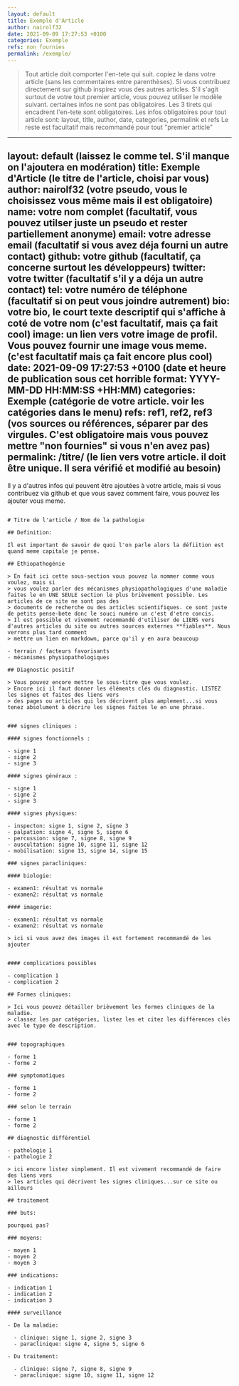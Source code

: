 ```yaml
---
layout: default
title: Exemple d'Article
author: nairolf32
date: 2021-09-09 17:27:53 +0100
categories: Exemple
refs: non fournies 
permalink: /exemple/
---
```


> Tout article doit comporter l'en-tete qui suit. copiez le dans votre article (sans les commentaires entre parenthèses).
> Si vous contribuez directement sur github inspirez vous des autres articles. S'il s'agit surtout de
> votre tout premier article, vous pouvez utiliser le modèle suivant. certaines infos ne sont pas obligatoires. 
> Les 3 tirets qui encadrent l'en-tete sont obligatoires.
> Les infos obligatoires pour tout article sont: layout, title, author, date, categories, permalink et refs
> Le reste est facultatif mais recommandé pour tout "premier article"

---
layout: default (laissez le comme tel. S'il manque on l'ajoutera en modération)
title: Exemple d'Article (le titre de l'article, choisi par vous)
author: nairolf32 (votre pseudo, vous le choisissez vous même mais il est obligatoire)
name: votre nom complet (facultatif, vous pouvez utilser juste un pseudo et rester partiellement anonyme)
email: votre adresse email (facultatif si vous avez déja fourni un autre contact)
github: votre github (facultatif, ça concerne surtout les développeurs)
twitter: votre twitter (facultatif s'il y a déja un autre contact)
tel: votre numéro de téléphone (facultatif si on peut vous joindre autrement)
bio: votre bio, le court texte descriptif qui s'affiche à coté de votre nom (c'est facultatif, mais ça fait cool)
image: un lien vers votre image de profil. Vous pouvez fournir une image vous meme. (c'est facultatif mais ça fait encore plus cool)
date: 2021-09-09 17:27:53 +0100 (date et heure de publication sous cet horrible format: YYYY-MM-DD HH:MM:SS +HH:MM)
categories: Exemple (catégorie de votre article. voir les catégories dans le menu)
refs: ref1, ref2, ref3 (vos sources ou références, séparer par des virgules. C'est obligatoire mais vous pouvez mettre "non fournies" si vous n'en avez pas)
permalink: /titre/ (le lien vers votre article. il doit être unique. Il sera vérifié et modifié au besoin)
---

Il y a d'autres infos qui peuvent être ajoutées à votre article, mais si vous contribuez via github et que vous savez comment faire, vous pouvez les ajouter vous meme.

```

# Titre de l'article / Nom de la pathologie

## Definition:

Il est important de savoir de quoi l'on parle alors la défiition est quand meme capitale je pense.

## Ethiopathogénie

> En fait ici cette sous-section vous pouvez la nommer comme vous voulez, mais si
> vous voulez parler des mécanismes physiopathologiques d'une maladie faites le en UNE SEULE section le plus brièvement possible. Les articles de ce site ne sont pas des 
> documents de recherche ou des articles scientifiques. ce sont juste de petits pense-bete donc le souci numéro un c'est d'etre concis.
> Il est possible et vivement recommandé d'utiliser de LIENS vers d'autres articles du site ou autres sources externes **fiables**. Nous verrons plus tard comment
> mettre un lien en markdown, parce qu'il y en aura beaucoup

- terrain / facteurs favorisants
- mécanismes physiopathologiques

## Diagnostic positif

> Vous pouvez encore mettre le sous-titre que vous voulez.
> Encore ici il faut donner les éléments clés du diagnostic. LISTEZ les signes et faites des liens vers
> des pages ou articles qui les décrivent plus amplement...si vous tenez absolument à décrire les signes faites le en une phrase.


### signes cliniques :

#### signes fonctionnels :

- signe 1
- signe 2
- signe 3

#### signes généraux :

- signe 1
- signe 2
- signe 3

#### signes physiques:

- inspecton: signe 1, signe 2, signe 3
- palpation: signe 4, signe 5, signe 6
- percussion: signe 7, signe 8, signe 9
- auscultation: signe 10, signe 11, signe 12
- mobilisation: signe 13, signe 14, signe 15

### signes paracliniques:

#### biologie:

- examen1: résultat vs normale
- examen2: résultat vs normale

#### imagerie:

- examen1: résultat vs normale
- examen2: résultat vs normale

> ici si vous avez des images il est fortement recommandé de les ajouter


#### complications possibles

- complication 1
- complication 2

## Formes cliniques:

> Ici vous pouvez détailler brièvement les formes cliniques de la maladie.
> classez les par catégories, listez les et citez les différences clés avec le type de description.


### topographiques

- forme 1
- forme 2

### symptomatiques

- forme 1
- forme 2

### selon le terrain

- forme 1
- forme 2

## diagnostic différentiel

- pathologie 1
- pathologie 2

> ici encore listez simplement. Il est vivement recommandé de faire des liens vers
> les articles qui décrivent les signes cliniques...sur ce site ou ailleurs

## traitement

### buts:

pourquoi pas?

### moyens:

- moyen 1
- moyen 2
- moyen 3

### indications:

- indication 1
- indication 2
- indication 3

#### surveillance

- De la maladie:

  - clinique: signe 1, signe 2, signe 3
  - paraclinique: signe 4, signe 5, signe 6

- Du traitement:

  - clinique: signe 7, signe 8, signe 9
  - paraclinique: signe 10, signe 11, signe 12
